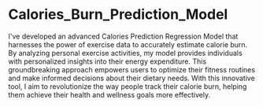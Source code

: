 # Calories_Burn_Prediction_Model

I've developed an advanced Calories Prediction Regression Model that harnesses the power of exercise data to accurately estimate calorie burn. By analyzing personal exercise activities, my model provides individuals with personalized insights into their energy expenditure. This groundbreaking approach empowers users to optimize their fitness routines and make informed decisions about their dietary needs. With this innovative tool, I aim to revolutionize the way people track their calorie burn, helping them achieve their health and wellness goals more effectively.
